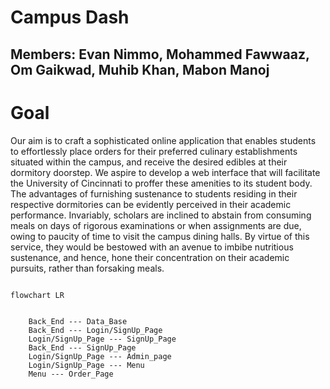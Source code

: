 # Campus Dash 

## Members: Evan Nimmo, Mohammed Fawwaaz, Om Gaikwad, Muhib Khan, Mabon Manoj 

# Goal
Our aim is to craft a sophisticated online application that enables students to effortlessly place orders for their preferred culinary establishments situated within the campus, and receive the desired edibles at their dormitory doorstep. We aspire to develop a web interface that will facilitate the University of Cincinnati to proffer these amenities to its student body. The advantages of furnishing sustenance to students residing in their respective dormitories can be evidently perceived in their academic performance. Invariably, scholars are inclined to abstain from consuming meals on days of rigorous examinations or when assignments are due, owing to paucity of time to visit the campus dining halls. By virtue of this service, they would be bestowed with an avenue to imbibe nutritious sustenance, and hence, hone their concentration on their academic pursuits, rather than forsaking meals.





```mermaid

flowchart LR

  
    Back_End --- Data_Base
    Back_End --- Login/SignUp_Page
    Login/SignUp_Page --- SignUp_Page 
    Back_End --- SignUp_Page
    Login/SignUp_Page --- Admin_page
    Login/SignUp_Page --- Menu
    Menu --- Order_Page
    
